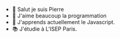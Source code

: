 - 👋 Salut je suis Pierre
- 👀 J'aime beaucoup la programmation 
- 🌱 J'apprends actuellement le Javascript.
- 📚 J'étudie à L'ISEP Paris.




<!--- 
Pierro236/Pierro236 is a ✨ special ✨ repository because its `README.md` (this file) appears on your GitHub profile.
You can click the Preview link to take a look at your changes.
--->

